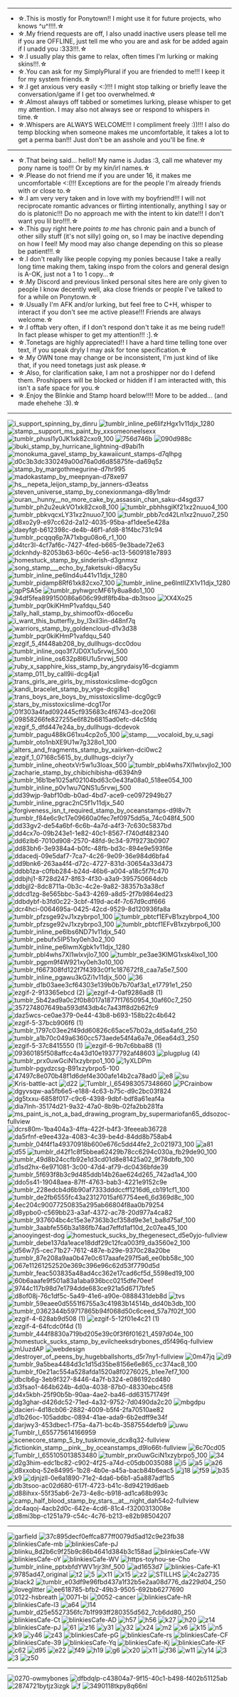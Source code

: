 - --------------------------------------------------------------------------------------------------

- ☆.This is mostly for Ponytown!! I might use it for future projects, who knows ^u^!!!!.☆
- ☆.My friend requests are off, I also unadd inactive users please tell me if you are OFFLINE,
  just tell me who you are and ask for be added again if I unadd you :333!!!.☆
- ☆.I usually play this game to relax, often times I'm lurking or making skins!!!.☆
- ☆.You can ask for my SimplyPlural if you are friended to me!!! I keep it for my system friends.☆
- ☆.I get anxious very easily <:)!!! I might stop talking or briefly leave the conversation/game if I get too overwhelmed.☆
- ☆.Almost always off tabbed or sometimes lurking, please whisper to get my attention.
  I may also not always see or respond to whispers in time.☆
- ☆.Whispers are ALWAYS WELCOME!!! I compliment freely :))!!! I also do temp blocking when someone makes me uncomfortable,
  it takes a lot to get a perma ban!!! Just don't be an asshole and you'll be fine.☆

- --------------------------------------------------------------------------------------------------

- ☆.That being said... hello!! My name is Judas :3, call me whatever my pony name is too!!! Or by my kin/irl names.☆
- ☆.Please do not friend me if you are under 16, it makes me uncomfortable <:(!!!
  Exceptions are for the people I'm already friends with or close to.☆
- ☆.I am very very taken and in love with my boyfriend!!! I will not reciprocate romantic advances or flirting intentionally,
  anything I say or do is platonic!!! Do no approach me with the intent to kin date!!! I don't want you lil bro!!!!.☆
- ☆.This guy right here *points to me* has chronic pain and a bunch of other silly stuff (it's not silly) going on, so I may be inactive depending on how I feel! My mood may also change depending on this so please be patient!!!.☆
- ☆.I don't really like people copying my ponies because I take a really long time making them,
  taking inspo from the colors and general design is A-OK, just not a 1 to 1 copy...☆
- ☆.My Discord and previous linked personal sites here are only given to people I know decently well,
  aka close friends or people I've talked to for a while on Ponytown.☆
- ☆.Usually I'm AFK and/or lurking, but feel free to C+H, whisper to interact if you don't see me active please!!!
  Friends are always welcome.☆
- ☆.I offtab very often, if I don't respond don't take it as me being rude!! In fact please whisper to get my attention!!! :].☆
- ☆.Tonetags are highly appreciated!! I have a hard time telling tone over text,
  if you speak dryly I may ask for tone specification.☆
- ☆.My OWN tone may change or be inconsistent, I'm just kind of like that, if you need tonetags just ask please.☆
- ☆.Also, for clarification sake, I am not a proshipper nor do I defend them.
  Proshippers will be blocked or hidden if I am interacted with, this isn't a safe space for you.☆
- ☆.Enjoy the Blinkie and Stamp hoard below!!!! More to be added... (and made ehehehe :3).☆

- --------------------------------------------------------------------------------------------------

![i_support_spinning_by_dinru](https://github.com/user-attachments/assets/da3cdb32-910e-4545-8d93-f57b82a7fcbd) ![tumblr_inline_pe6lifzHgx1v11djx_1280](https://github.com/user-attachments/assets/cbc98bde-776b-4083-91ad-924dbca6f5ee) ![stamp__support_ms_paint_by_xxsomeoneelsexx](https://github.com/user-attachments/assets/88e9a94f-5b82-46a8-b1b9-b7b9321a6142) ![tumblr_phusl1y0JK1xk82cxo9_100](https://github.com/user-attachments/assets/c1bb3750-94f7-4e6b-a69c-fbdfa0db7a43) ![756d746b](https://github.com/user-attachments/assets/d5dd5a5f-ee8f-4302-82aa-becc5510a658) ![090d988c](https://github.com/user-attachments/assets/5c19af9a-e5ad-4efb-bdba-a71f268fb81c) ![ibuki_stamp_by_hurricane_lightning-d9abi1h](https://github.com/user-attachments/assets/9f2efd6a-67bd-4246-ae64-60ea2c1fa519) ![monokuma_gavel_stamp_by_kawaiicunt_stamps-d7qlhpg](https://github.com/user-attachments/assets/59c12293-2f29-47d0-8fb8-5ca6f38d29d1) ![d0c3b3dc330249a00d76a0d6d85875fe-da69q5z](https://github.com/user-attachments/assets/005fb0ae-f1ff-4f5b-81b5-2fbf382be238) ![stamp_by_margothmegurine-d7hr995](https://github.com/user-attachments/assets/c32b2510-2a6f-455d-8a1e-5d6ea116b883) ![madokastamp_by_meepnyan-d78xe97](https://github.com/user-attachments/assets/dc8026e4-b12e-4736-a2c7-afa095b4587e) ![hs__nepeta_leijon_stamp_by_janners-d3eatss](https://github.com/user-attachments/assets/753bc98c-65e4-40ef-8558-101e7cd737cb) ![steven_universe_stamp_by_conexionmanga-d8y1mdr](https://github.com/user-attachments/assets/8ca7d095-080d-48d9-82fa-978c459ebcbd) ![ouran__hunny__no_more_cake_by_assassin_chan_saku-d4sgd37](https://github.com/user-attachments/assets/4f8f07d7-2631-4db7-b43c-c512f2eb4d2e) ![tumblr_ph2u2eukVO1xk82cxo8_100](https://github.com/user-attachments/assets/24529764-b18b-4c0b-b5a3-89e038fcf857) ![tumblr_pbhhsgiKf21xz2nuuo4_100](https://github.com/user-attachments/assets/470e6258-fdea-4faf-8544-652dc9f86bb3) ![tumblr_pbkvqcxLY31xz2nuuo7_100](https://github.com/user-attachments/assets/fa2fe3a5-bea2-4650-9f98-6fc46787985e) ![tumblr_pbb7cd42Ln1xz2nuuo7_250](https://github.com/user-attachments/assets/9ac3585a-7824-46ad-988f-7d075f9dc404) ![d8xo2y9-e97cc62d-2a12-4035-95ba-af1dee5e428a](https://github.com/user-attachments/assets/9f103a65-82d1-4e08-a7d1-8f708d8018e4) ![daeyfgt-b612398c-de4b-46f1-afd8-81f4bc731c94](https://github.com/user-attachments/assets/831ab0a7-89a0-4077-a4a1-ea10d0eb7522) ![tumblr_pcqqq6p7A71xbgu08o6_r1_100](https://github.com/user-attachments/assets/b16b7e99-d61b-49a5-a818-9ab2d9301b4d) ![d4tcr3l-4cf7af6c-7427-4fed-b665-9e3bade72e63](https://github.com/user-attachments/assets/b23c05d9-cc48-4334-9ddc-ef127eb51017) ![dcknhdy-82053b63-b60c-4e56-ac13-5609181e7893](https://github.com/user-attachments/assets/63fd0d9f-60da-47f5-8ccb-128aa7e414fa) ![homestuck_stamp_by_sinderish-d3gnmxz](https://github.com/user-attachments/assets/ba0057e2-7237-4f8e-9f37-4cc544a54f78) ![song_stamp___echo_by_faketsuki-d8acy5u](https://github.com/user-attachments/assets/217096d4-31fc-4642-b7aa-9044398d02f5) ![tumblr_inline_pe6lnd4u441v11djx_1280](https://github.com/user-attachments/assets/cb82273d-546d-43ec-9a02-2c21e2b5e386) ![tumblr_pidamp8Rf61xk82cxo7_100](https://github.com/user-attachments/assets/b176d377-975b-400f-a230-567e974b3b62) ![tumblr_inline_pe6lntIIZX1v11djx_1280](https://github.com/user-attachments/assets/d1039987-2b9a-4d13-b5e3-2c9608d3bc9f) ![qpPSA5e](https://github.com/user-attachments/assets/e3120b16-3bbb-4977-a99f-7fea00c7a909) ![tumblr_pyhwgrcMF61y8ua8do1_100](https://github.com/user-attachments/assets/59911cd7-25a0-4961-a98c-ee3b32d2039f) ![94df5fea899150086a606c99df8fb4ba-db3tsoo](https://github.com/user-attachments/assets/409f8c71-cbc1-4165-b9df-e2b4de995634) ![XX4Xo25](https://github.com/user-attachments/assets/3b351161-cc8d-4c79-bb4a-87ff06d4b065) ![tumblr_pqr0kiKHmP1vafdqu_540](https://github.com/user-attachments/assets/8d603626-a038-46ea-adb0-208582ec9be0) ![tally_hall_stamp_by_shimoof0x-d6oce6u](https://github.com/user-attachments/assets/24a8b037-053b-4256-ba14-b9f05437e1f9) ![i_want_this_butterfly_by_l3xil3in-d48nf7q](https://github.com/user-attachments/assets/c3258ca0-1f61-452b-a678-af2df09baa27) ![warriors_stamp_by_goldencloud-d1v3d38](https://github.com/user-attachments/assets/7d4ba974-d6f7-465f-b2bd-059413cf3329) ![tumblr_pqr0kiKHmP1vafdqu_540](https://github.com/user-attachments/assets/a002e782-9178-4931-9cde-6abc57576716) ![ezgif_5_4f448ab208_by_dullhugs-dcc0dou](https://github.com/user-attachments/assets/791b5500-6498-4f3c-8e9d-21ebef16657f) ![tumblr_inline_oqo3f7JD0X1u5rvwj_500](https://github.com/user-attachments/assets/e2ccc42a-8dd0-4a6b-9add-7b15f920d127) ![tumblr_inline_os632p8l6U1u5rvwj_500](https://github.com/user-attachments/assets/4f1c2d79-19ac-43c5-9a26-63d3c9cb2d62) ![ruby_x_sapphire_kiss_stamp_by_angrydaisy16-dcgiamm](https://github.com/user-attachments/assets/a5023f1a-f06f-46c7-909b-29bbccf66aee) ![stamp_011_by_call9ii-dcg4ja1](https://github.com/user-attachments/assets/0c5d1970-445c-40b8-9ada-7dbea4d3f43a) ![trans_girls_are_girls_by_misstoxicslime-dcg0gcn](https://github.com/user-attachments/assets/5a19f7d9-8fad-496b-ab7c-898407e93f70) ![kandi_bracelet_stamp_by_vtge-dcgi8q1](https://github.com/user-attachments/assets/8cf0d29f-8d48-4cc1-ad2b-aabe54cc93bf) ![trans_boys_are_boys_by_misstoxicslime-dcg0gc9](https://github.com/user-attachments/assets/3d2cf99f-a603-48e1-8f19-45dfedcad57c) ![stars_by_misstoxicslime-dcg17or](https://github.com/user-attachments/assets/c72bbd8b-19ae-4cdc-88d7-dc77fb1e77f9) ![01f303a4fad092445cf935683c4f6743-dce206l](https://github.com/user-attachments/assets/4c92bec6-5a72-406b-80c4-1e0c1774ff72) ![09858266fe827255e6f82b6815ad0efc-d4c5fdq](https://github.com/user-attachments/assets/66b1569b-8b15-4d1a-9bcb-310f6a4864ec) ![ezgif_5_dfd447e24a_by_dullhugs-dcdevok](https://github.com/user-attachments/assets/96d293ca-91c0-4a42-95ed-dbc8290221ec) ![tumblr_pagu488kG61xu4cp2o5_100](https://github.com/user-attachments/assets/190400e4-0782-4b61-98f5-31391b1377af) ![stamp____vocaloid_by_u_sagi](https://github.com/user-attachments/assets/25d55458-9315-4329-9d71-4f4b0ea27c36) ![tumblr_oto1nbXE9U1w7g328o1_100](https://github.com/user-attachments/assets/457d75de-a9ea-4c6f-8f5d-52d5ed756c12) ![alters_and_fragments_stamp_by_xaiirken-dci0wc2](https://github.com/user-attachments/assets/02301fd2-2c59-4409-8511-53c0d0086ef1) ![ezgif_1_07168c5615_by_dullhugs-dciyr7y](https://github.com/user-attachments/assets/983d49f2-527a-4664-89ef-b5bb56a89792) ![tumblr_inline_oheotxVr5w1u3loax_500](https://github.com/user-attachments/assets/b1721987-6a22-4bf9-a634-d9cd4642223c) ![tumblr_pbl4whs7Xl1wlxvjlo2_100](https://github.com/user-attachments/assets/9c5d0427-9606-447e-9293-ec834926bf2c) ![zacharie_stamp_by_chibichibisha-d6394h9](https://github.com/user-attachments/assets/fce9a368-5a04-42ff-80d5-65c367d476b4) ![tumblr_16b1be1025af02104bd63c0e43fa08a0_518ee054_100](https://github.com/user-attachments/assets/75a05a41-9415-43a8-9a70-5d9b6636d9e0) ![tumblr_inline_p0v1wu7QNS1u5rvwj_500](https://github.com/user-attachments/assets/67804425-ae9d-49be-8b12-1c39fe951aa4) ![dd39wjp-9abf10db-b0ad-4bd7-ace9-ce0972949b27](https://github.com/user-attachments/assets/e4c7cdaa-ea8e-4e4e-b414-a25c23eea2e3) ![tumblr_inline_pgrac2nC5f1v11djx_540](https://github.com/user-attachments/assets/fb9f741e-7305-44da-b90a-d307fe718181) ![forgiveness_isn_t_required_stamp_by_oceanstamps-d9l8v7t](https://github.com/user-attachments/assets/74094e0f-f8b8-44b4-9fbb-0c90d0746716) ![tumblr_f84e6c9c17e09660a0fec7ef0975dd5a_74c048f4_500](https://github.com/user-attachments/assets/6e7da83e-0106-45d1-9887-fe2633bc86b0) ![dd33gv2-de54a6bf-6c6b-4a7d-a4f3-7c630c5837bd](https://github.com/user-attachments/assets/0d2d4fd7-33a4-4a0b-98ad-8c8fd6f3d664) ![dd4cx7o-09b243e1-1e82-40c1-8567-f740df482340](https://github.com/user-attachments/assets/e0840ac2-c0df-4f17-8c4f-fdd9964bbec3) ![dd6zlb6-7010d908-2570-48fd-9c34-97f9273b0907](https://github.com/user-attachments/assets/304177bf-f2ea-49b8-8d24-92cb65754810) ![dd83bh6-3e9384a4-b0fc-48fb-bd3c-894e9e593f6e](https://github.com/user-attachments/assets/510c2415-b21e-45ac-9bb3-3c1c681842f4) ![ddacedj-09e5daf7-7ca7-4c26-9e09-36e984d6bfa4](https://github.com/user-attachments/assets/09193805-a38f-47c7-b722-7221aed8b606) ![dd9bnk6-263aa4f4-d72c-4727-831d-30654a33d473](https://github.com/user-attachments/assets/f872a6d6-ac97-4035-9836-52708ffdde3e) ![ddbb1za-c0fbb284-b24d-46b6-a004-a18c5f7fc470](https://github.com/user-attachments/assets/11d092d3-e41f-4a9d-848c-d55418476c7e) ![ddbjhj1-8728d247-8f63-4f30-a3a9-395750664dcb](https://github.com/user-attachments/assets/1ce41924-d994-492c-bc6f-47d380441207) ![ddbjjl2-8dc8711a-0b3c-4c2e-9a82-38357b3a38cf](https://github.com/user-attachments/assets/388dd91c-782a-4542-91c9-afe5f2f52033) ![ddcd1zg-8e565bbc-5a43-4269-a8d5-2f7b9864ed23](https://github.com/user-attachments/assets/f0b2b644-a8e0-426c-b3d8-8fd33e0ca756) ![ddbdybf-b3fd0c22-3cbf-419d-ac4f-7c67d9cdf666](https://github.com/user-attachments/assets/b5edbcad-4d9a-4eb1-bbe3-01d33991feb8) ![dcr4hci-0064695a-0425-42cd-9529-8d120936fa8a](https://github.com/user-attachments/assets/eca80b8d-84e3-44e6-bf91-66943fca9033) ![tumblr_pfzsge92vJ1xzybrpo1_100](https://github.com/user-attachments/assets/6e7db5b3-0215-4c19-8739-f507886ae73b) ![tumblr_pbtcf1EFvB1xzybrpo4_100](https://github.com/user-attachments/assets/ff533e97-906d-469e-978a-8beaf9643961) ![tumblr_pfzsge92vJ1xzybrpo3_100](https://github.com/user-attachments/assets/7d88c8d3-6d2b-4d15-97ef-5fb819d7ed0e) ![tumblr_pbtcf1EFvB1xzybrpo6_100](https://github.com/user-attachments/assets/584fac7d-9312-42d1-9185-16346c81433e) ![tumblr_inline_pe6lbs6ND71v11djx_540](https://github.com/user-attachments/assets/c2f20eaf-0235-42a3-a5cb-7ee44d35a4fe) ![tumblr_pebufx5IP51xy0eh3o2_100](https://github.com/user-attachments/assets/60c836cc-9d7f-416c-8e8d-062ac5516d0c) ![tumblr_inline_pe6lwmXgbk1v11djx_1280](https://github.com/user-attachments/assets/a3c15899-164e-4fa2-a02e-1954efd7aaec) ![tumblr_pbl4whs7Xl1wlxvjlo7_100](https://github.com/user-attachments/assets/d38fc7e7-c229-4758-bc36-cf843cb47478) ![tumblr_pe3ae3KIMG1xsk4lxo1_100](https://github.com/user-attachments/assets/6d73759b-5adb-47e5-8eb6-4e0648713e84) ![tumblr_pgpm9f4W921xy0eh3o10_100](https://github.com/user-attachments/assets/f4086a37-d6b9-4cf4-89df-6d9a6452f77b) ![tumblr_f667308fd122f7f4393c0f1c187672f8_caa7a5e7_500](https://github.com/user-attachments/assets/7d08a3be-78f5-438d-82e6-562f14549071) ![tumblr_inline_pgawu3kGZi1v11djx_500](https://github.com/user-attachments/assets/3644d5d9-8153-484a-9fa9-affc6e9d0cf8) ![36](https://github.com/user-attachments/assets/e79ee539-94f6-4546-8d98-c9f5923b07b7) ![tumblr_d1b03aee3cf64303e139b0b7b70af3a1_e17791e1_250](https://github.com/user-attachments/assets/a8a141c8-3984-412a-b97d-cebb87f95833) ![ezgif-2-913365ebcd (2)](https://github.com/user-attachments/assets/e7ff5404-ad09-4b48-9e96-92c81b4360b8) ![ezgif-4-0af9286ad8 (1)](https://github.com/user-attachments/assets/addcb8f2-b49c-45ad-8832-7a32d627f6a3) ![tumblr_5b42ad9a0c2f0b8017a1877f17650954_10af60c7_250](https://github.com/user-attachments/assets/d41acdf4-1d58-483c-bf6c-43ea253385bf) ![357274807649ba593df43db4c7a43ff8d2b62fc9](https://github.com/user-attachments/assets/ac90f4ff-2b4e-4474-97c0-6b4c878009b8) ![daz5wcs-ce0ae379-0e44-43b8-b693-158b22c4b642](https://github.com/user-attachments/assets/3778d153-a07c-4249-b382-6714bfd89028) ![ezgif-5-37bcb906f6 (1)](https://github.com/user-attachments/assets/7da60c5e-1996-452e-998d-593cbc172577) ![tumblr_1797c03ee2f49dd60826c65ace57b02a_dd5a4afd_250](https://github.com/user-attachments/assets/4b032bdf-a8b6-44a2-b325-c9e987d7b7a6) ![tumblr_a1b70c049a6360cc573aede54f4a6a7e_06ea64d3_250](https://github.com/user-attachments/assets/97a93285-92b6-4be5-b224-3a7d2f5057d8) ![ezgif-5-37c8415550 (1)](https://github.com/user-attachments/assets/de0a5755-dc0c-4fb1-9da1-3b0e09cd5da8) ![ezgif-6-9b7c6bba88 (1)](https://github.com/user-attachments/assets/fc58611c-6e3b-4d55-9ac1-d394d0ce8e06) ![09360185f508affcc4a43d10e19377792af48603](https://github.com/user-attachments/assets/134630d6-29fe-4519-9e6b-d27850e421ad) ![plugplug (4)](https://github.com/user-attachments/assets/1867d7b1-9fcc-4467-b422-640333481fa8) ![tumblr_prx0uwGciN1xzybrpo1_100](https://github.com/user-attachments/assets/b787488c-1bac-48bf-ad57-dd5473716e42) ![1yXLDPm](https://github.com/user-attachments/assets/7908b9ad-e9ed-4df5-b125-f50ca14a0e8b) ![tumblr-pgydzcsg-B91xzybrpo5-100](https://github.com/user-attachments/assets/b315609c-a06a-4d05-81b3-ed86a7fa2cfb) ![47497c8e070b48f1d6def4e300afe14b2ca78ad0](https://github.com/user-attachments/assets/2fe84a3d-2b8d-4f19-abac-77c045ce846d) ![e8](https://github.com/user-attachments/assets/17ff8143-a419-4c0f-9c0b-ca56f69ff4f6) ![su](https://github.com/user-attachments/assets/965e631c-7e00-45e5-8e70-867c49859c0d) ![Kris-battle-act](https://github.com/user-attachments/assets/1531967c-9679-451e-b590-6a9299a5a2d1) ![d22](https://github.com/user-attachments/assets/b8e7b3dc-5841-4338-a643-8d938bef2c54) ![Tumblr_l_654983057348660](https://github.com/user-attachments/assets/39e3e209-ed01-4718-bc08-2d702ce0b2bd) ![PCrainbow](https://github.com/user-attachments/assets/09d5b1f0-6463-4ce5-b877-1ecf20c5fc16) ![dgyvsqw-aa5fb6e5-e188-4c63-b75c-d9c2bc03f824](https://github.com/user-attachments/assets/30bf7541-4fe1-4c20-b525-e3753526ece8) ![dg5txxu-6858f017-c9c6-4398-9dbf-bdf8a61eaf4a](https://github.com/user-attachments/assets/0f6b972e-3986-42ce-a021-a0481be4ac7c) ![dia7lnh-35174d21-9a32-47a0-8b9b-02fa2bb281fa](https://github.com/user-attachments/assets/6aa8ffcf-46d1-426f-999f-f282e9f27ddc) ![ms_paint_is_not_a_bad_drawing_program_by_supermariofan65_ddsozoc-fullview](https://github.com/user-attachments/assets/37cf4505-6ff8-4fca-a062-e416fce08c7c) ![dcrs80m-1ba404a3-4ffa-422f-b4f3-3feeeab36728](https://github.com/user-attachments/assets/1e7160a7-9534-47f9-ad33-e3d10edb2449) ![da5rfnf-e9ee432a-4083-4c39-be4d-84dd8b758ab4](https://github.com/user-attachments/assets/68f4f6ca-2770-498f-87c1-07fa5062a757) ![tumblr_04f4f1a49370918b600e676c5dd44fe2_2c021973_100](https://github.com/user-attachments/assets/6968a0e5-4106-4252-af2e-b392537dc412) ![a81](https://github.com/user-attachments/assets/eef3e1a8-09fe-4e0e-a6f8-f0e745041c72) ![d55](https://github.com/user-attachments/assets/2de9e8d6-e26c-4ad2-9aff-1dfab9e6a039) ![tumblr_d42f1c8f5bbea62429b78cc6294c030a_fb29de90_100](https://github.com/user-attachments/assets/96727dd6-46f4-4fba-8568-20a3952a1b8b) ![tumblr_49d8b24ccfb92e1d3cd01d8e81425a02_9f78dbfb_100](https://github.com/user-attachments/assets/d4bbc041-a743-406e-a71a-e438552d3bca) ![d1sd2hx-6e971081-3c00-47d4-af79-dc0436bfde39](https://github.com/user-attachments/assets/afef4048-4525-4237-9f34-b291d5dbc956) ![tumblr_5f693f8b3c9d485ddb14b26ae624d265_742ad1a4_100](https://github.com/user-attachments/assets/f5c0de4e-cfe3-4896-a330-87373a109d04) ![ddo5s41-19048aea-87ff-4763-bab3-4221e9152c9e](https://github.com/user-attachments/assets/6b9d56f9-7850-4813-992e-4f289be400d5) ![tumblr_228edcb4d6b90af7333dddccff1216d6_cb191cf1_100](https://github.com/user-attachments/assets/63fa38c6-8743-4bb3-b5a8-315557c525d9) ![tumblr_de2fb6555fc43a23127015af67754ee6_6d369d8c_100](https://github.com/user-attachments/assets/38aea63c-d4b5-42da-b3d5-55d6af60af49) ![4ec204c90077250835a295ab66804f8aa0b79254](https://github.com/user-attachments/assets/9446056f-38b2-477d-a319-fcd2d35e4177) ![d8ypbo0-c569bb23-a3af-4372-ac78-20d977a4ca82](https://github.com/user-attachments/assets/a6938e5a-cdc3-4879-a481-1ff54d2a6e80) ![tumblr_937604bc4c15e3e7363b3cf358d9e3e1_ba8d75af_100](https://github.com/user-attachments/assets/0f388fb2-59fa-4d93-b432-005b208bfa6e) ![tumblr_3aabfe556b3a186fb74ad7effd1af10d_2c07ea45_100](https://github.com/user-attachments/assets/97fba987-9e23-4d85-bb31-c1774a43e128) ![anooyingest-dog](https://github.com/user-attachments/assets/fb8af552-641f-4281-bd92-3a702c08a201) ![homestuck_sucks_by_thegenesect_d5e0yjo-fullview](https://github.com/user-attachments/assets/8a5461e9-6277-4f61-ba77-1db549b2d727) ![tumblr_debe137da1eace18ddf29c12fca003f9_da3560e2_100](https://github.com/user-attachments/assets/7374f158-458c-468d-9b94-08eb81c37e27) ![d56w7j5-cec71b27-7612-487e-b29e-9370c28a20be](https://github.com/user-attachments/assets/9e824b85-96b8-4064-b141-b918eca56af7) ![tumblr_87e208a9aa0b47e0c617aaafe297f5a6_ee0bb58c_100](https://github.com/user-attachments/assets/ee7f3626-4f37-4bcc-92dc-d09c91325b3f) ![067e11261252520e369c396e96c62d53f7790d5d](https://github.com/user-attachments/assets/c6bbeb98-6d98-4ab3-9f2b-69a82471cf14) ![tumblr_feac503835a48ad4cc362e17cad6cf5d_5598ed19_100](https://github.com/user-attachments/assets/8e11803a-60fd-418e-a898-e672598eb9b7) ![60b6aaafe9f501a83a1aba936bcc0215dfe70eef](https://github.com/user-attachments/assets/d9c60a2e-cdbb-4c0b-b2d5-ef4824364d71) ![9744c117b98d7e1794dde683ce921a5d6717bfe5](https://github.com/user-attachments/assets/c8773fd3-35de-410a-979d-e0d8a2c44133) ![d8of08j-76c1df5c-5a49-41e6-a90e-0888431deb8d](https://github.com/user-attachments/assets/1b58b3f8-0724-49c6-b617-12805eef541b) ![tvs](https://github.com/user-attachments/assets/187759cb-e389-4f32-806c-ddce4ff81278) ![tumblr_59eaee0d5551f6755a3c41983b14514b_dd40b3db_100](https://github.com/user-attachments/assets/c51e6609-cad7-423a-b4df-f274e7969951) ![tumblr_0362344b59717865b94f068d50c6ceed_57a7f02f_100](https://github.com/user-attachments/assets/43179a73-7011-43bc-9997-1fb138cf11fd) ![ezgif-4-628ab9d508 (1)](https://github.com/user-attachments/assets/70e72410-be9c-4001-9018-f5af5f996211) ![ezgif-5-12f01e4c21 (1)](https://github.com/user-attachments/assets/5bae96fd-6d79-4c5a-a010-b9a7d99a062b) ![ezgif-4-64fcdc0f4d (1)](https://github.com/user-attachments/assets/c01f5ed1-9e99-470d-b820-c8e2889770e8) ![tumblr_444f8830a719bd205e39c0f3f6f01621_4597d04e_100](https://github.com/user-attachments/assets/cf93565f-fdaf-4f82-bcc8-468edf7ccd41) ![homestuck_sucks_stamp_by_evilcheeksdrybones_d5f496q-fullview](https://github.com/user-attachments/assets/9062a03f-a330-4a8f-b5ff-f700c6f17d2c) ![mUuzdAP](https://github.com/user-attachments/assets/dec28e2f-7f84-4723-ba98-c50cefd3d6f4) ![webdesign](https://github.com/user-attachments/assets/000406da-1d92-4cd4-aeab-a5aee28a6bec) ![destroyer_of_peens_by_hugebballshorts_d5r7ny1-fullview](https://github.com/user-attachments/assets/11d19327-aa0d-497b-b18f-848899400b84) ![0m47jq](https://github.com/user-attachments/assets/2d294df9-82ca-45f1-a1fb-23d850f0ac81) ![d9](https://github.com/user-attachments/assets/0d355472-be7a-44e9-b919-c27619bfe220) ![tumblr_9a5bea4484d3c1d15d35be8156e6e865_cc374ac8_100](https://github.com/user-attachments/assets/c1ebd33f-7b5e-4563-a3d8-8a0e3112661c) ![tumblr_f0e21ac554a528afda1520a8f0276025_b1ee7ef7_100](https://github.com/user-attachments/assets/c667f91d-4024-4337-a957-cd315ee149a6) ![dbclb6g-3eb9f327-8446-4a7f-b324-e086192cd480](https://github.com/user-attachments/assets/996cf024-2582-4ed6-952d-768b569622e5) ![d3fsao1-464b624b-4d0a-4038-87b0-48330ebc45f8](https://github.com/user-attachments/assets/0624e862-8e07-4f91-af9a-b906cd7ca1c7) ![d4x5kbh-25f90b5b-90aa-4ae2-ba46-dd631571749f](https://github.com/user-attachments/assets/15c9a5f5-d916-4a23-9df6-a6990b3c14a3) ![dg3ghar-d426dc52-71ed-4a32-9752-7d0490da2c20](https://github.com/user-attachments/assets/53e6265a-37a9-409c-b273-d5359f30c5ce) ![mbgdpu](https://github.com/user-attachments/assets/a921b1f8-5f84-4776-babe-673fb22ebc91) ![dacieri-4d18cb06-2882-4009-b5f4-2fa70510ae82](https://github.com/user-attachments/assets/f47d8d3f-0b02-4e92-83fb-32ed15895a3f)![d1b26oc-105addbc-0894-41ae-ada9-6b2edff9e34f](https://github.com/user-attachments/assets/6c6be14a-5c46-4e20-9824-86e1c213982f) ![darjwy3-453dbec1-f75a-4a71-bc4b-3587554defb9](https://github.com/user-attachments/assets/d630df96-acb6-4feb-8cf1-b29b78e42737) ![uwu](https://github.com/user-attachments/assets/c362f818-0932-47b3-836f-cd5c86efbaa1) ![Tumblr_l_655775614166959](https://github.com/user-attachments/assets/9b23e60f-a73e-4cc9-9a2a-e60035f5bcd8) ![scenecore_stamp_5_by_tuskmovie_dcx8q32-fullview](https://github.com/user-attachments/assets/5710da4e-cf18-420a-8240-3bed2e391093) ![fictionkin_stamp__pink__by_oceanstamps_d9lo66t-fullview](https://github.com/user-attachments/assets/6517613d-ba45-456a-8627-24bb3e640265) ![6c70cd05](https://github.com/user-attachments/assets/d9ac409e-f2dc-4b83-bd9b-69443cd37058) ![Tumblr_l_655105013853480](https://github.com/user-attachments/assets/563725f7-c670-4a4d-903e-83be51aabc42) ![tumblr_prx0uwGciN1xzybrpo5_100](https://github.com/user-attachments/assets/0a3e1991-3dfb-46a1-bbf4-9b8174a9cc94) ![34](https://github.com/user-attachments/assets/61e2a1a4-1ad4-4a7b-80b9-dc2999ed2922) ![d2g3him-edc1bc82-c902-4f25-a74d-c05db0035088](https://github.com/user-attachments/assets/25cba389-c9fa-4c99-bc74-fb0b27d4f42c) ![i5](https://github.com/user-attachments/assets/f67f2287-5a58-4643-a944-fd7c4a35c0fa) ![a5](https://github.com/user-attachments/assets/4f6b119c-2850-4944-a9f3-9cd72d26c980) ![a26](https://github.com/user-attachments/assets/d2b1efbb-dbba-4594-bb64-8d585dbbd98e) ![d8xxobq-52e84995-1b28-4b0e-a45a-bacb84b6eac5](https://github.com/user-attachments/assets/886096c1-211b-467d-9057-dfdd374af65b) ![j18](https://github.com/user-attachments/assets/2c172ee8-c317-4011-b4e8-6122c8ccbf8d) ![f59](https://github.com/user-attachments/assets/e7ae2149-8dbd-47a0-97f7-7bbac84ea5fb) ![b35](https://github.com/user-attachments/assets/39690f95-3254-41a3-811a-70b854d68498) ![k9](https://github.com/user-attachments/assets/7821130e-deca-4422-b8d5-32ad87f2fa8f) ![djnjzll-0e6a1890-71e2-4da6-b6b1-a5a887adf1b5](https://github.com/user-attachments/assets/a37cfd8b-5b0d-4b76-9319-3cffd9981136) ![db3tsoo-ac02d680-617f-4723-b41c-8d94219d6aeb](https://github.com/user-attachments/assets/3bf76828-ef41-4477-8fdc-5efaa79dca9b) ![d88ihxx-55f35ab6-2e73-4e8c-b918-ad1ca68b993c](https://github.com/user-attachments/assets/a3586b6e-1bdc-402e-8454-169ccdf88fb4) ![camp_half_blood_stamp_by_stars__at__night_dah54o2-fullview](https://github.com/user-attachments/assets/90a0e525-1610-4618-bf0f-d937dcdffa9e) ![dc4aqoj-4acb2d0c-642e-4cd6-81c4-f3200313008e](https://github.com/user-attachments/assets/e1a587df-c42d-4c2f-a820-155819b21a6f) ![d8mi3bp-c1251a79-c54c-4c76-b213-e82b98504207](https://github.com/user-attachments/assets/0cbf6ab7-0862-45e1-ab72-f393c6927b6d) 

--------------------------------------------------------------------------------------------------

![garfield](https://github.com/user-attachments/assets/b05932f5-44be-4f16-829e-eb0a39ed0b86) ![37c895decf0effca877ff0079d5ad12c9e23fb38](https://github.com/user-attachments/assets/e0b93710-ddd0-4325-95ba-629fd7f6b4ee) ![blinkiesCafe-mb](https://github.com/user-attachments/assets/a7c3f671-e827-45e0-9635-30755b5f0b82) ![blinkiesCafe-pJ](https://github.com/user-attachments/assets/d35444e6-7ced-4e43-92bd-09c50e385a73) ![blinku_8d2b6c9f25b9c86b4641d384b3c158ad](https://github.com/user-attachments/assets/38bacd7e-c61f-4d19-9ff6-a024eb890033) ![blinkiesCafe-VW](https://github.com/user-attachments/assets/6040c2f0-1c3d-4635-bdb3-700e2d7e86ec) ![blinkiesCafe-oY](https://github.com/user-attachments/assets/ae9df20d-b353-4ee4-b25b-2bb25284ea8d) ![blinkiesCafe-WV](https://github.com/user-attachments/assets/0b9f34b1-e2d2-46ba-805b-bc534f750771) ![https-toyhou-se-Cho](https://github.com/user-attachments/assets/c5f1af1a-146f-4c53-926b-1711b13ed020) ![tumblr_inline_pptxbfdYWV1rjr3hf_500](https://github.com/user-attachments/assets/367340bb-0de9-405b-a491-95b6940455b5) ![ad1653d7](https://github.com/user-attachments/assets/39c6ab2f-3fb7-44b9-a962-aee4b227b187) ![blinkies-Cafe-K1](https://github.com/user-attachments/assets/b43572d3-53e6-4b7c-b6da-6f2869e9a753) ![9785ad47_original](https://github.com/user-attachments/assets/dc897f1c-1dff-41bf-9bd5-4ee4614c9f3d) ![t2](https://github.com/user-attachments/assets/bbdaca68-8c70-4d7f-84d9-8c81970355cf) ![5](https://github.com/user-attachments/assets/0be66f8e-d47b-4067-9eb4-45a3bc57c831) ![x11](https://github.com/user-attachments/assets/00a18bc7-5613-4d8f-8d2f-5fe845918372) ![x15](https://github.com/user-attachments/assets/962bb9ad-a592-4ce9-b4ef-39ffbcceb658) ![z2](https://github.com/user-attachments/assets/8bdf91a6-9ca1-4d12-9461-5a731fee739c) ![STILLHS](https://github.com/user-attachments/assets/2598db35-5d4a-46a4-bcda-0dfe38a41868) ![4c2a2735](https://github.com/user-attachments/assets/b0841b8f-26ba-4b88-ab6c-a67e308e8e5a) ![black2](https://github.com/user-attachments/assets/1b69ad66-bfd0-40e6-9102-3dfa9d7332a2) ![tumblr_e03df9e96fbd437a1f32b5e2aa08d776_da229d04_250](https://github.com/user-attachments/assets/b86c6382-d678-4e14-a75c-218ff9b515eb) ![iloveglitter](https://github.com/user-attachments/assets/3bd7cca2-75cb-4e19-abf8-8f912db1d837) ![ee618785-bfb2-49b3-9505-692bb6277690](https://github.com/user-attachments/assets/ae0279f7-c295-45b6-9414-781c6e5dacf8) ![0122-hsbreath](https://github.com/user-attachments/assets/76afcfb6-ba4c-40a1-9583-d63ebc05e6b8) ![0071-bi](https://github.com/user-attachments/assets/127a7fbe-f68f-471f-b556-a64568bc2f69) ![0052-cancer](https://github.com/user-attachments/assets/53a9b61d-0c69-4ebd-a9df-e6d4cf4d3371)  ![blinkiesCafe-hR](https://github.com/user-attachments/assets/2e555c95-7bc1-437b-b48f-144685f77c83) ![blinkiesCafe-l3](https://github.com/user-attachments/assets/cfc2b439-123d-4458-a3ec-dd92accd893d)  ![a64](https://github.com/user-attachments/assets/1ef5645a-0a68-4a43-b743-8419885c7970)  ![l14](https://github.com/user-attachments/assets/45ddde07-4f70-4fec-b7c1-58f12197c3ef) ![tumblr_d25e5527356fc7b1f993ff280355d562_7cb6dd80_250](https://github.com/user-attachments/assets/f3970391-bf12-4b70-8e1b-d138e345a2c0) ![blinkiesCafe-Ct](https://github.com/user-attachments/assets/e20fed45-b1c4-470c-889a-28b75ff90aff) ![blinkiesCafe-AD](https://github.com/user-attachments/assets/eca2df0d-fc1c-4554-bb36-6ba53b97c605) ![h57](https://github.com/user-attachments/assets/97f25dec-69e0-427e-bce5-7cddadc0b888) ![h56](https://github.com/user-attachments/assets/418da047-b668-43ef-afc4-8b5b5efa6512) ![k27](https://github.com/user-attachments/assets/7a522914-4269-4577-a6d2-11afaa5e3f6d) ![h20](https://github.com/user-attachments/assets/14d5099e-ecea-4244-90c4-da5ee2642b7e) ![z14](https://github.com/user-attachments/assets/9a8e9b9d-517b-45a8-94ea-4ee0b54f2d0c) ![blinkiesCafe-pJ](https://github.com/user-attachments/assets/c031177c-83e5-48a8-876c-5c3d38946632) ![61](https://github.com/user-attachments/assets/895c7cf7-e5ec-450a-af93-48438ed5666f) ![z16](https://github.com/user-attachments/assets/fed8bd2e-99b2-4d7e-b9a0-916193f9ea36) ![y31](https://github.com/user-attachments/assets/6cb40426-70e0-429e-be7f-90b857e117e5) ![y32](https://github.com/user-attachments/assets/e8830124-b8be-460e-9a2d-fe1dea82dd95) ![x24](https://github.com/user-attachments/assets/1d92c0ee-e1e9-4795-9cd4-fc4d60e8802d) ![m2](https://github.com/user-attachments/assets/80da9702-2562-4188-9aed-2252cc82b970) ![x6](https://github.com/user-attachments/assets/9e72b3f5-5b52-4731-a0fc-1d5c088c67e7) ![k15](https://github.com/user-attachments/assets/9c87424a-0736-4107-9f13-4b33349c348c) ![n5](https://github.com/user-attachments/assets/5e5f16bf-8ffa-41c5-b7ef-2b74b9ee9e11) ![k9](https://github.com/user-attachments/assets/ff5f6055-004d-482d-a8b9-14984ec48455) ![y46](https://github.com/user-attachments/assets/d7c3961a-8e10-4c23-bf8f-06f4f48d92f0) ![z43](https://github.com/user-attachments/assets/deec42a5-6e8f-44e0-b106-4344dbff6b34) ![blinkiesCafe-pG](https://github.com/user-attachments/assets/7bfbcb32-b991-4d87-91a7-8e52898ad017) ![blinkiesCafe-rs](https://github.com/user-attachments/assets/d3209e25-dc20-41b5-8197-33717085f27a) ![blinkiesCafe-CF](https://github.com/user-attachments/assets/6082660b-f0f4-4ed7-ba6c-120fe256e8ce) ![blinkiesCafe-39](https://github.com/user-attachments/assets/9d8070c6-1ff6-44b2-bf2d-33597fb0127e) ![blinkiesCafe-Yq](https://github.com/user-attachments/assets/7d790dcf-0778-4f38-9c21-6f27339c9022) ![blinkiesCafe-Kj](https://github.com/user-attachments/assets/2a2342d0-399c-46a4-a025-83d9d713e796) ![blinkiesCafe-KF](https://github.com/user-attachments/assets/104ba9a7-d4d8-42e5-9355-4d8ad128058d) ![c62](https://github.com/user-attachments/assets/c9b63e36-5f2d-468b-9afc-d5abf2658fed) ![d95](https://github.com/user-attachments/assets/fcdc07f6-df8d-4153-9934-e4f436cb136f) ![e22](https://github.com/user-attachments/assets/fbf6947b-b070-470d-b4f1-45fcf8e01553) ![f49](https://github.com/user-attachments/assets/0cf0b25c-72a3-43c5-b907-5a04ea939e3f) ![h19](https://github.com/user-attachments/assets/92ec74bb-6f76-4f41-9126-5a88936b64ae) ![g6](https://github.com/user-attachments/assets/5354ea1c-f9c5-47d1-9570-9a57decc3713) ![x20](https://github.com/user-attachments/assets/47005e40-791b-4aaf-8c53-ccd4aeffb54c) ![x11](https://github.com/user-attachments/assets/f2356e41-951e-451f-a701-61426f5e829c) ![f36](https://github.com/user-attachments/assets/7f4d8c25-84c0-47bd-8545-d55901032ac7) ![w11](https://github.com/user-attachments/assets/7a5d633f-1e66-424b-aed9-a883ca6e7a24) ![y14](https://github.com/user-attachments/assets/559d489f-a3ff-42c3-ae68-bb07432bfed9) ![3](https://github.com/user-attachments/assets/848079a5-271f-4833-8b9c-79375c14f746) ![3](https://github.com/user-attachments/assets/068dbb29-43d0-4eb9-8c3b-8f25ba051cdc) ![z50](https://github.com/user-attachments/assets/bbb9712d-0b6b-497b-8a6c-5d227d17204e) 






--------------------------------------------------------------------------------------------------

![0270-owmybones](https://github.com/user-attachments/assets/611ee1ba-c673-4959-9589-c95c152c7da8) ![dfbdqlp-c43804a7-9f15-40c1-b498-f402b51125ab](https://github.com/user-attachments/assets/9b36b80e-12b2-4c6b-ad04-da592a09ce2e) ![2874721bytjz3izgk](https://github.com/user-attachments/assets/bf7fa93c-d9ce-441c-bb1f-caa295de1441) ![f](https://github.com/user-attachments/assets/d7bef1a3-8eef-4259-97a2-019b55758d36) ![3490118tkpy8q66nl](https://github.com/user-attachments/assets/576ad307-d674-4993-a853-f41d0271e6a1) 


<!---- 
MisterAbyss/MisterAbyss is a ✨ special ✨ repository because its `README.md` (this file) appears on your GitHub profile.
You can click the Preview link to take a look at your changes.
--->
